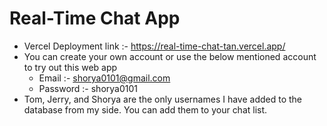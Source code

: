 # Real-Time Chat App 
- Vercel Deployment link :- https://real-time-chat-tan.vercel.app/
- You can create your own account or use the below mentioned account to try out this web app
  - Email :- shorya0101@gmail.com
  - Password :- shorya0101
- Tom, Jerry, and Shorya are the only usernames I have added to the database from my side. You can add them to your chat list.
